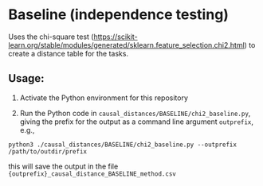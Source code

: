 # Baseline (independence testing)

Uses the chi-square test (https://scikit-learn.org/stable/modules/generated/sklearn.feature_selection.chi2.html) to create a distance table for the tasks.

## Usage:

1. Activate the Python environment for this repository

2. Run the Python code in `causal_distances/BASELINE/chi2_baseline.py`, giving the prefix for the output as a command line argument `outprefix`, e.g., 

```
python3 ./causal_distances/BASELINE/chi2_baseline.py --outprefix /path/to/outdir/prefix
```

this will save the output in the file `{outprefix}_causal_distance_BASELINE_method.csv`
